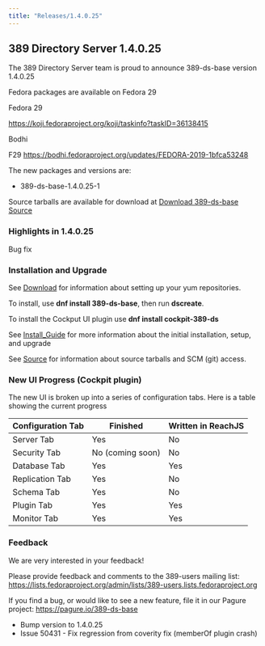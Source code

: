 ```yaml
---
title: "Releases/1.4.0.25"
---
```


389 Directory Server 1.4.0.25
-----------------------------

The 389 Directory Server team is proud to announce 389-ds-base version 1.4.0.25

Fedora packages are available on Fedora 29


Fedora 29

<https://koji.fedoraproject.org/koji/taskinfo?taskID=36138415>

Bodhi

F29 <https://bodhi.fedoraproject.org/updates/FEDORA-2019-1bfca53248>


The new packages and versions are:

- 389-ds-base-1.4.0.25-1

Source tarballs are available for download at [Download 389-ds-base Source](https://releases.pagure.org/389-ds-base/389-ds-base-1.4.0.25.tar.bz2)

### Highlights in 1.4.0.25

Bug fix

### Installation and Upgrade 

See [Download](../download.html) for information about setting up your yum repositories.

To install, use **dnf install 389-ds-base**, then run **dscreate**.

To install the Cockput UI plugin use **dnf install cockpit-389-ds**

See [Install\_Guide](../howto/howto-install-389.html) for more information about the initial installation, setup, and upgrade

See [Source](../development/source.html) for information about source tarballs and SCM (git) access.

### New UI Progress (Cockpit plugin)

The new UI is broken up into a series of configuration tabs.  Here is a table showing the current progress

|Configuration Tab| Finished | Written in ReachJS |
|-----------------|----------|---------|
|Server Tab|Yes|No|
|Security Tab|No (coming soon)|No|
|Database Tab|Yes|Yes|
|Replication Tab|Yes|No|
|Schema Tab|Yes|No|
|Plugin Tab|Yes|Yes|
|Monitor Tab|Yes|Yes|

### Feedback

We are very interested in your feedback!

Please provide feedback and comments to the 389-users mailing list: <https://lists.fedoraproject.org/admin/lists/389-users.lists.fedoraproject.org>

If you find a bug, or would like to see a new feature, file it in our Pagure project: <https://pagure.io/389-ds-base>

- Bump version to 1.4.0.25
- Issue 50431 - Fix regression from coverity fix (memberOf plugin crash)

